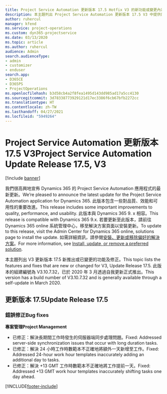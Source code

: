 ```yaml
---
title: Project Service Automation 更新版本 17.5 Hotfix V3 的新功能或變更內容
description: 本主題列出 Project Service Automation 更新版本 17.5 V3 中提供的功能和修正。
author: ruhercul
manager: kfend
ms.service: project-operations
ms.custom: dyn365-projectservice
ms.date: 03/13/2020
ms.topic: article
ms.author: ruhercul
audience: Admin
search.audienceType:
- admin
- customizer
- enduser
search.app:
- D365CE
- D365PS
- ProjectOperations
ms.openlocfilehash: b3d58cb4a2f8fea1495d143dd985ad17a5cc4130
ms.sourcegitcommit: 3d78338773929121d17ec3386f6cb67bfb2272cc
ms.translationtype: HT
ms.contentlocale: zh-TW
ms.lasthandoff: 04/27/2021
ms.locfileid: "5949264"
---
```

# <a name="project-service-automation-update-release-175-v3"></a><span data-ttu-id="9e4ac-103">Project Service Automation 更新版本 17.5 V3</span><span class="sxs-lookup"><span data-stu-id="9e4ac-103">Project Service Automation Update Release 17.5, V3</span></span>

[!include [banner](../includes/psa-now-project-operations.md)]

<span data-ttu-id="9e4ac-104">我們很高興地宣佈 Dynamics 365 的 Project Service Automation 應用程式的最新更新。</span><span class="sxs-lookup"><span data-stu-id="9e4ac-104">We’re pleased to announce the latest update for the Project Service Automation application for Dynamics 365.</span></span> <span data-ttu-id="9e4ac-105">此版本包含一些對品質、效能和可用性的重要改進。</span><span class="sxs-lookup"><span data-stu-id="9e4ac-105">This release includes some important improvements to quality, performance, and usability.</span></span>  <span data-ttu-id="9e4ac-106">此版本與 Dynamics 365 9. x 相容。</span><span class="sxs-lookup"><span data-stu-id="9e4ac-106">This release is compatible with Dynamics 365 9.x.</span></span> <span data-ttu-id="9e4ac-107">若要更新至此版本，請前往 Dynamics 365 online 系統管理中心，移至解決方案頁面以安裝更新。</span><span class="sxs-lookup"><span data-stu-id="9e4ac-107">To update to this release, visit the Admin Center for Dynamics 365 online, solutions page to install the update.</span></span> <span data-ttu-id="9e4ac-108">如需詳細資訊，請參閱[安裝、更新或移除偏好的解決方案](/power-platform/admin/install-remove-preferred-solution)。</span><span class="sxs-lookup"><span data-stu-id="9e4ac-108">For more information, see [Install, update, or remove a preferred solution](/power-platform/admin/install-remove-preferred-solution).</span></span>

<span data-ttu-id="9e4ac-109">本主題列出 V3 更新版本 17.5 新推出或已變更的功能及修正。</span><span class="sxs-lookup"><span data-stu-id="9e4ac-109">This topic lists the features and fixes that are new or changed for V3, Update Release 17.5.</span></span> <span data-ttu-id="9e4ac-110">此版本的組建編號為 V3.10.7.32，已於 2020 年 3 月透過自我更新正式推出。</span><span class="sxs-lookup"><span data-stu-id="9e4ac-110">This version has a build number of V3.10.7.32 and is generally available through a self-update in March 2020.</span></span>


## <a name="update-release-175"></a><span data-ttu-id="9e4ac-111">更新版本 17.5</span><span class="sxs-lookup"><span data-stu-id="9e4ac-111">Update Release 17.5</span></span>

### <a name="bug-fixes"></a><span data-ttu-id="9e4ac-112">錯誤修正</span><span class="sxs-lookup"><span data-stu-id="9e4ac-112">Bug fixes</span></span>


<span data-ttu-id="9e4ac-113">**專案管理**</span><span class="sxs-lookup"><span data-stu-id="9e4ac-113">**Project Management**</span></span>

- <span data-ttu-id="9e4ac-114">已修正：解決長期間工作時發生的伺服器端同步處理問題。</span><span class="sxs-lookup"><span data-stu-id="9e4ac-114">Fixed: Addressed server-side synchronization issues that occur with long duration tasks.</span></span>
- <span data-ttu-id="9e4ac-115">已修正：解決 24 小時工作時數範本不正確地將額外一天新增至工作。</span><span class="sxs-lookup"><span data-stu-id="9e4ac-115">Fixed: Addressed 24-hour work hour templates inaccurately adding an additional day to tasks.</span></span>
- <span data-ttu-id="9e4ac-116">已修正：解決 +13 GMT 工作時數範本不正確地將工作提前一天。</span><span class="sxs-lookup"><span data-stu-id="9e4ac-116">Fixed: Addressed +13 GMT work hour templates inaccurately shifting tasks one day ahead.</span></span>



[!INCLUDE[footer-include](../includes/footer-banner.md)]